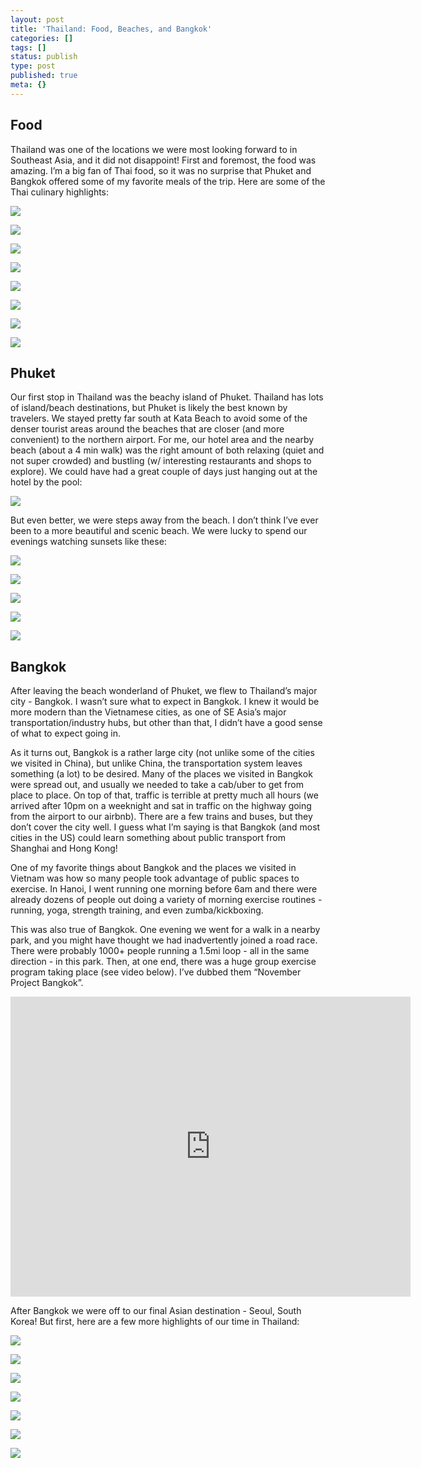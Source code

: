 ```yaml
---
layout: post
title: 'Thailand: Food, Beaches, and Bangkok'
categories: []
tags: []
status: publish
type: post
published: true
meta: {}
---
```


## Food


Thailand was one of the locations we were most looking forward to in Southeast Asia, and it did not disappoint! First and foremost, the food was amazing. I’m a big fan of Thai food, so it was no surprise that Phuket and Bangkok offered some of my favorite meals of the trip. Here are some of the Thai culinary highlights: 

![](/assets/Tbph8FXiclivDQnof69TlCeE0rAhj6HUpXkw_IMG_4367.jpg)
  

  
   
![](/assets/Tbph8FXiclivDQnof69TlCeE0rAhj6HUpXkw_IMG_4375.jpg)
  

  
   
![](/assets/casjKdtTg1_-y4jz4ptJBmI9gQmbjSQnNGng_IMG_4362.jpg)
  

  
   
![](/assets/Tbph8FXiclivDQnof69TlCeE0rAhj6HUpXkw_IMG_4336.jpg)
  

  
   
![](/assets/Tbph8FXiclivDQnof69TlCeE0rAhj6HUpXkw_IMG_4323.jpg)
  

  
   
![](/assets/Tbph8FXiclivDQnof69TlCeE0rAhj6HUpXkw_IMG_4324.jpg)
  

  
   
![](/assets/Tbph8FXiclivDQnof69TlCeE0rAhj6HUpXkw_IMG_4360.jpg)
  

  
   
![](/assets/Tbph8FXiclivDQnof69TlCeE0rAhj6HUpXkw_IMG_4264.jpg)

## Phuket


Our first stop in Thailand was the beachy island of Phuket. Thailand has lots of island/beach destinations, but Phuket is likely the best known by travelers. We stayed pretty far south at Kata Beach to avoid some of the denser tourist areas around the beaches that are closer (and more convenient) to the northern airport. For me, our hotel area and the nearby beach (about a 4 min walk) was the right amount of both relaxing (quiet and not super crowded) and bustling (w/ interesting restaurants and shops to explore). We could have had a great couple of days just hanging out at the hotel by the pool: 
  
      
![](/assets/casjKdtTg1_-y4jz4ptJBmI9gQmbjSQnNGng_IMG_4334.jpg)
  


But even better, we were steps away from the beach. I don’t think I’ve ever been to a more beautiful and scenic beach. We were lucky to spend our evenings watching sunsets like these: 

![](/assets/casjKdtTg1_-y4jz4ptJBmI9gQmbjSQnNGng_IMG_4350.jpg)
  

  
   
![](/assets/casjKdtTg1_-y4jz4ptJBmI9gQmbjSQnNGng_IMG_4329.jpg)
  

  
   
![](/assets/casjKdtTg1_-y4jz4ptJBmI9gQmbjSQnNGng_IMG_4340.jpg)
  

  
   
![](/assets/Tbph8FXiclivDQnof69TlCeE0rAhj6HUpXkw_IMG_4354.jpg)
  

  
   
![](/assets/Tbph8FXiclivDQnof69TlCeE0rAhj6HUpXkw_IMG_4352.jpg)

## Bangkok


After leaving the beach wonderland of Phuket, we flew to Thailand’s major city - Bangkok. I wasn’t sure what to expect in Bangkok. I knew it would be more modern than the Vietnamese cities, as one of SE Asia’s major transportation/industry hubs, but other than that, I didn’t have a good sense of what to expect going in. 

As it turns out, Bangkok is a rather large city (not unlike some of the cities we visited in China), but unlike China, the transportation system leaves something (a lot) to be desired. Many of the places we visited in Bangkok were spread out, and usually we needed to take a cab/uber to get from place to place. On top of that, traffic is terrible at pretty much all hours (we arrived after 10pm on a weeknight and sat in traffic on the highway going from the airport to our airbnb). There are a few trains and buses, but they don’t cover the city well. I guess what I’m saying is that Bangkok (and most cities in the US) could learn something about public transport from Shanghai and Hong Kong! 

One of my favorite things about Bangkok and the places we visited in Vietnam was how so many people took advantage of public spaces to exercise. In Hanoi, I went running one morning before 6am and there were already dozens of people out doing a variety of morning exercise routines - running, yoga, strength training, and even zumba/kickboxing. 

This was also true of Bangkok. One evening we went for a walk in a nearby park, and you might have thought we had inadvertently joined a road race. There were probably 1000+ people running a 1.5mi loop - all in the same direction - in this park. Then, at one end, there was a huge group exercise program taking place (see video below). I’ve dubbed them “November Project Bangkok”. 
 
   
<iframe src="https://www.youtube.com/embed/z8P3WyuSyQo?wmode=opaque&amp;enablejsapi=1" height="480" width="640" scrolling="no" frameborder="0" allowfullscreen=""></iframe> 

After Bangkok we were off to our final Asian destination - Seoul, South Korea! But first, here are a few more highlights of our time in Thailand: 

![](/assets/casjKdtTg1_-y4jz4ptJBmI9gQmbjSQnNGng_IMG_4335.jpg)
  

  
   
![](/assets/Tbph8FXiclivDQnof69TlCeE0rAhj6HUpXkw_IMG_4369.jpg)
  

  
   
![](/assets/Tbph8FXiclivDQnof69TlCeE0rAhj6HUpXkw_IMG_4374.jpg)
  

  
   
![](/assets/Tbph8FXiclivDQnof69TlCeE0rAhj6HUpXkw_IMG_4355.jpg)
  

  
   
![](/assets/casjKdtTg1_-y4jz4ptJBmI9gQmbjSQnNGng_IMG_4358.jpg)
  

  
   
![](/assets/casjKdtTg1_-y4jz4ptJBmI9gQmbjSQnNGng_IMG_4357.jpg)
  

  
   
![](/assets/Tbph8FXiclivDQnof69TlCeE0rAhj6HUpXkw_IMG_4382.jpg)
